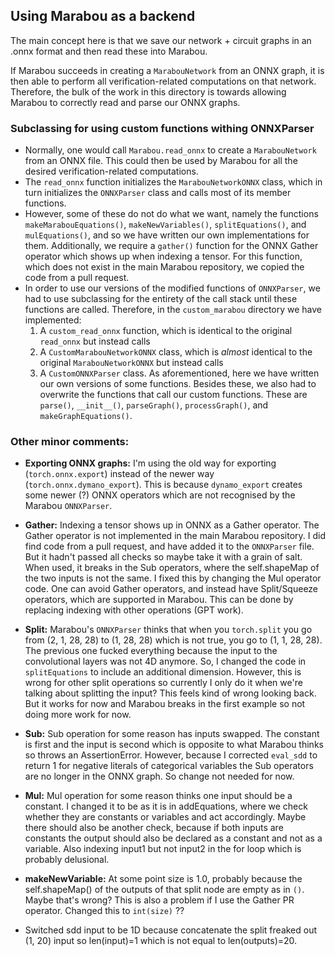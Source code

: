 ## Using Marabou as a backend
The main concept here is that we save our network + circuit graphs in an .onnx format and then read these into Marabou.

If Marabou succeeds in creating a `MarabouNetwork` from an ONNX graph, it is then able to perform all verification-related computations on that network. Therefore, the bulk of the work in this directory is towards allowing Marabou to correctly read and parse our ONNX graphs.

### Subclassing for using custom functions withing ONNXParser
- Normally, one would call `Marabou.read_onnx` to create a `MarabouNetwork` from an ONNX file. This could then be used by Marabou for all the desired verification-related computations. 
- The `read_onnx` function initializes the `MarabouNetworkONNX` class, which in turn initializes the `ONNXParser` class and calls most of its member functions. 
- However, some of these do not do what we want, namely the functions `makeMarabouEquations()`, `makeNewVariables()`, `splitEquations()`, and `mulEquations()`, and so we have written our own implementations for them. Additionally, we require a `gather()` function for the ONNX Gather operator which shows up when indexing a tensor. For this function, which does not exist in the main Marabou repository, we copied the code from a pull request. 
- In order to use our versions of the modified functions of `ONNXParser`, we had to use subclassing for the entirety of the call stack
until these functions are called. Therefore, in the `custom_marabou` directory we have implemented:
   1. A `custom_read_onnx` function, which is identical to the original `read_onnx` but instead calls
   2. A `CustomMarabouNetworkONNX` class, which is *almost* identical to the original `MarabouNetworkONNX` but instead calls
   3. A `CustomONNXParser` class. As aforementioned, here we have written our own versions of some functions. Besides these, we also had to overwrite the functions that call our custom functions. These are `parse()`, `__init__()`, `parseGraph()`, `processGraph()`, and `makeGraphEquations()`.


### Other minor comments:
- **Exporting ONNX graphs:**
   I'm using the old way for exporting (`torch.onnx.export`) instead of the newer way (`torch.onnx.dymano_export`). This is
   because `dynamo_export` creates some newer (?) ONNX operators which are not recognised by the Marabou `ONNXParser`.
- **Gather:**
   Indexing a tensor shows up in ONNX as a Gather operator. The Gather operator is not implemented in the main Marabou 
   repository. I did find code from a pull request, and have added it to the `ONNXParser` file. But it hadn't passed all 
   checks so maybe take it with a grain of salt. When used, it breaks in the Sub operators, where the self.shapeMap of 
   the two inputs is not the same. I fixed this by changing the Mul operator code.
   One can avoid Gather operators, and instead have Split/Squeeze operators, which are supported in Marabou. This can 
   be done by replacing indexing with other operations (GPT work).

- **Split:**
   Marabou's `ONNXParser` thinks that when you `torch.split` you go from (2, 1, 28, 28) to (1, 28, 28) which is not true, 
   you go to (1, 1, 28, 28). The previous one fucked everything because the input to the convolutional layers was not 
   4D anymore. So, I changed the code in `splitEquations` to include an additional dimension. However, this is wrong for 
   other split operations so currently I only do it when we're talking about splitting the input? This feels kind of 
   wrong looking back. But it works for now and Marabou breaks in the first example so not doing more work for now.

- **Sub:**
   Sub operation for some reason has inputs swapped. The constant is first and the input is second which is opposite 
   to what Marabou thinks so throws an AssertionError. However, because I corrected `eval_sdd` to return 1 for negative 
   literals of categorical variables the Sub operators are no longer in the ONNX graph. So change not needed for now.

- **Mul:**
   Mul operation for some reason thinks one input should be a constant. I changed it to be as it is in addEquations, 
   where we check whether they are constants or variables and act accordingly. Maybe there should also be another 
   check, because if both inputs are constants the output should also be declared as a constant and not as a variable. 
   Also indexing input1 but not input2 in the for loop which is probably delusional.

- **makeNewVariable:**
   At some point size is 1.0, probably because the self.shapeMap() of the outputs of that split node are empty as in 
   `()`. Maybe that's wrong? This is also a problem if I use the Gather PR operator. Changed this to `int(size)` ??

- Switched sdd input to be 1D because concatenate the split freaked out (1, 20) input so len(input)=1 which is not 
   equal to len(outputs)=20.